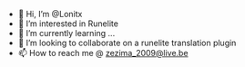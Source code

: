 - 👋 Hi, I’m @Lonitx
- 👀 I’m interested in Runelite
- 🌱 I’m currently learning ...
- 💞️ I’m looking to collaborate on a runelite translation plugin
- 📫 How to reach me @ zezima_2009@live.be

<!---
Lonitx/Lonitx is a ✨ special ✨ repository because its `README.md` (this file) appears on your GitHub profile.
You can click the Preview link to take a look at your changes.
--->
